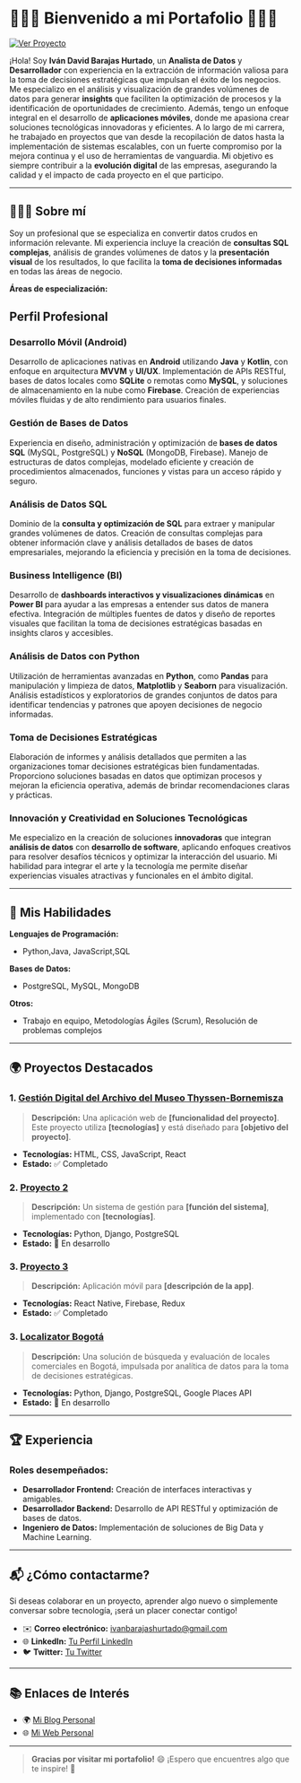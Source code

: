 # 🌟👨‍💻 Bienvenido a mi Portafolio 👨‍💻🌟

[![Ver Proyecto](https://img.shields.io/badge/Ver%20Proyecto-blue?style=for-the-badge)](https://enlace-al-proyecto.com)



¡Hola! Soy **Iván David Barajas Hurtado**, un **Analista de Datos** y **Desarrollador** con experiencia en la extracción de información valiosa para la toma de decisiones estratégicas que impulsan el éxito de los negocios. Me especializo en el análisis y visualización de grandes volúmenes de datos para generar **insights** que faciliten la optimización de procesos y la identificación de oportunidades de crecimiento. Además, tengo un enfoque integral en el desarrollo de **aplicaciones móviles**, donde me apasiona crear soluciones tecnológicas innovadoras y eficientes. A lo largo de mi carrera, he trabajado en proyectos que van desde la recopilación de datos hasta la implementación de sistemas escalables, con un fuerte compromiso por la mejora continua y el uso de herramientas de vanguardia. Mi objetivo es siempre contribuir a la **evolución digital** de las empresas, asegurando la calidad y el impacto de cada proyecto en el que participo.


---

## 🧑‍💻🧠 Sobre mí

Soy un profesional que se especializa en convertir datos crudos en información relevante. Mi experiencia incluye la creación de **consultas SQL complejas**, análisis de grandes volúmenes de datos y la **presentación visual** de los resultados, lo que facilita la **toma de decisiones informadas** en todas las áreas de negocio.

**Áreas de especialización:**

## Perfil Profesional

### **Desarrollo Móvil (Android)**
Desarrollo de aplicaciones nativas en **Android** utilizando **Java** y **Kotlin**, con enfoque en arquitectura **MVVM** y **UI/UX**. Implementación de APIs RESTful, bases de datos locales como **SQLite** o remotas como **MySQL**, y soluciones de almacenamiento en la nube como **Firebase**. Creación de experiencias móviles fluidas y de alto rendimiento para usuarios finales.

### **Gestión de Bases de Datos**
Experiencia en diseño, administración y optimización de **bases de datos SQL** (MySQL, PostgreSQL) y **NoSQL** (MongoDB, Firebase). Manejo de estructuras de datos complejas, modelado eficiente y creación de procedimientos almacenados, funciones y vistas para un acceso rápido y seguro.

### **Análisis de Datos SQL**
Dominio de la **consulta y optimización de SQL** para extraer y manipular grandes volúmenes de datos. Creación de consultas complejas para obtener información clave y análisis detallados de bases de datos empresariales, mejorando la eficiencia y precisión en la toma de decisiones.

### **Business Intelligence (BI)**
Desarrollo de **dashboards interactivos y visualizaciones dinámicas** en **Power BI** para ayudar a las empresas a entender sus datos de manera efectiva. Integración de múltiples fuentes de datos y diseño de reportes visuales que facilitan la toma de decisiones estratégicas basadas en insights claros y accesibles.

### **Análisis de Datos con Python**
Utilización de herramientas avanzadas en **Python**, como **Pandas** para manipulación y limpieza de datos, **Matplotlib** y **Seaborn** para visualización. Análisis estadísticos y exploratorios de grandes conjuntos de datos para identificar tendencias y patrones que apoyen decisiones de negocio informadas.

### **Toma de Decisiones Estratégicas**
Elaboración de informes y análisis detallados que permiten a las organizaciones tomar decisiones estratégicas bien fundamentadas. Proporciono soluciones basadas en datos que optimizan procesos y mejoran la eficiencia operativa, además de brindar recomendaciones claras y prácticas.

### **Innovación y Creatividad en Soluciones Tecnológicas**
Me especializo en la creación de soluciones **innovadoras** que integran **análisis de datos** con **desarrollo de software**, aplicando enfoques creativos para resolver desafíos técnicos y optimizar la interacción del usuario. Mi habilidad para integrar el arte y la tecnología me permite diseñar experiencias visuales atractivas y funcionales en el ámbito digital.


---

## 🚀 Mis Habilidades

**Lenguajes de Programación:**
- Python,Java, JavaScript,SQL

**Bases de Datos:**
- PostgreSQL, MySQL, MongoDB

**Otros:**
- Trabajo en equipo, Metodologías Ágiles (Scrum), Resolución de problemas complejos

---

## 🌍  Proyectos Destacados

### 1. [**Gestión Digital del Archivo del Museo Thyssen-Bornemisza**](https://github.com/ibarajas248/coleccion-thyssen-bornemisza_)  
> **Descripción:** Una aplicación web de **[funcionalidad del proyecto]**. Este proyecto utiliza **[tecnologías]** y está diseñado para **[objetivo del proyecto]**.  
- **Tecnologías:** HTML, CSS, JavaScript, React
- **Estado:** ✅ Completado

### 2. [**Proyecto 2**](enlace-del-repositorio)  
> **Descripción:** Un sistema de gestión para **[función del sistema]**, implementado con **[tecnologías]**.  
- **Tecnologías:** Python, Django, PostgreSQL
- **Estado:** 🔄 En desarrollo

### 3. [**Proyecto 3**](enlace-del-repositorio)  
> **Descripción:** Aplicación móvil para **[descripción de la app]**.  
- **Tecnologías:** React Native, Firebase, Redux
- **Estado:** ✅ Completado

### 3. [**Localizator Bogotá**](https://github.com/ibarajas248/Hackathon-TalentoTECH-Locales-Comerciales)


> **Descripción:** Una solución de búsqueda y evaluación de locales comerciales en Bogotá, impulsada por analítica de datos para la toma de decisiones estratégicas.

- **Tecnologías:** Python, Django, PostgreSQL, Google Places API
- **Estado:** 🔄 En desarrollo
  

---

## 🏆 Experiencia

### Roles desempeñados:
- **Desarrollador Frontend:** Creación de interfaces interactivas y amigables.
- **Desarrollador Backend:** Desarrollo de API RESTful y optimización de bases de datos.
- **Ingeniero de Datos:** Implementación de soluciones de Big Data y Machine Learning.

---

## 📬 ¿Cómo contactarme?

Si deseas colaborar en un proyecto, aprender algo nuevo o simplemente conversar sobre tecnología, ¡será un placer conectar contigo!

- ✉️ **Correo electrónico:** ivanbarajashurtado@gmail.com
- 🌐 **LinkedIn:** [Tu Perfil LinkedIn](enlace-a-perfil)
- 🐦 **Twitter:** [Tu Twitter](enlace-a-twitter)

---

## 📚 Enlaces de Interés

- 🌍 [Mi Blog Personal](enlace-a-blog)
- 🌐 [Mi Web Personal](enlace-a-web)

---

> **Gracias por visitar mi portafolio!** 😄 ¡Espero que encuentres algo que te inspire! 🚀

